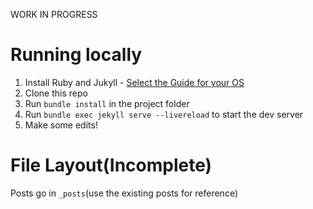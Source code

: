 WORK IN PROGRESS

# Running locally

1. Install Ruby and Jukyll - [Select the Guide for your OS](https://jekyllrb.com/docs/installation/)
2. Clone this repo
3. Run `bundle install` in the project folder
4. Run `bundle exec jekyll serve --livereload` to start the dev server
5. Make some edits!

# File Layout(Incomplete)
Posts go in `_posts`(use the existing posts for reference)